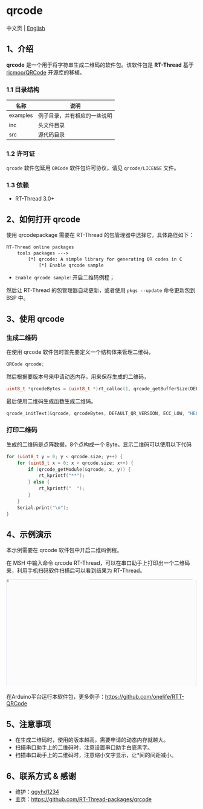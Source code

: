 # qrcode

中文页 | [English](README.md)

## 1、介绍

**qrcode** 是一个用于将字符串生成二维码的软件包。该软件包是 **RT-Thread** 基于 [ricmoo/QRCode](https://github.com/ricmoo/QRCode) 开源库的移植。

### 1.1 目录结构

| 名称 | 说明 |
| ---- | ---- |
| examples | 例子目录，并有相应的一些说明 |
| inc  | 头文件目录 |
| src  | 源代码目录 |

### 1.2 许可证

`qrcode` 软件包延用 `QRCode` 软件包许可协议，请见 `qrcode/LICENSE` 文件。

### 1.3 依赖

- RT-Thread 3.0+

## 2、如何打开 qrcode

使用 qrcodepackage 需要在 RT-Thread 的包管理器中选择它，具体路径如下：

```shell
RT-Thread online packages
    tools packages --->
        [*] qrcode: A simple library for generating QR codes in C
            [*] Enable qrcode sample
```

- `Enable qrcode sample`: 开启二维码例程；

然后让 RT-Thread 的包管理器自动更新，或者使用 `pkgs --update` 命令更新包到 BSP 中。

## 3、使用 qrcode

### 生成二维码

在使用 qrcode 软件包时首先要定义一个结构体来管理二维码，

```c
QRCode qrcode;
```

然后根据要版本号来申请动态内存，用来保存生成的二维码，

```c
uint8_t *qrcodeBytes = (uint8_t *)rt_calloc(1, qrcode_getBufferSize(DEFAULT_QR_VERSION));
```

最后使用二维码生成函数生成二维码。

```c
qrcode_initText(&qrcode, qrcodeBytes, DEFAULT_QR_VERSION, ECC_LOW, "HELLO WORLD");
```

### 打印二维码

生成的二维码是点阵数据，8个点构成一个 Byte。显示二维码可以使用以下代码

```c
for (uint8_t y = 0; y < qrcode.size; y++) {
    for (uint8_t x = 0; x < qrcode.size; x++) {
        if (qrcode_getModule(&qrcode, x, y)) {
            rt_kprintf("**");
        } else {
            rt_kprintf("  ");
        }
    }
    Serial.print("\n");
}
```

## 4、示例演示

本示例需要在 qrcode 软件包中开启二维码例程。

在 MSH 中输入命令 qrcode RT-Thread，可以在串口助手上打印出一个二维码来，利用手机扫码软件扫描后可以看到结果为 RT-Thread。

![qrcode](figures/qrcode.gif)

在Arduino平台运行本软件包，更多例子：https://github.com/onelife/RTT-QRCode

## 5、注意事项

- 在生成二维码时，使用的版本越高，需要申请的动态内存就越大。
- 扫描串口助手上的二维码时，注意设置串口助手白底黑字。
- 扫描串口助手上的二维码时，注意缩小文字显示，让*间的间距减小。

## 6、联系方式 & 感谢

* 维护：[qgyhd1234](https://github.com/qgyhd1234)
* 主页：https://github.com/RT-Thread-packages/qrcode
